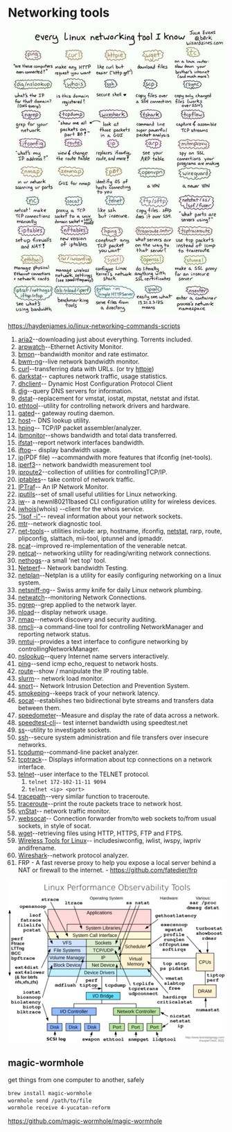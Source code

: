 # Networking tools

![image](../../media/DevOps-Terminal-Bash-Networking-tools-image1.jpg)

https://haydenjames.io/linux-networking-commands-scripts

1. [aria2](https://aria2.github.io/)--downloading just about everything. Torrents included.
2. [arpwatch](https://linux.die.net/man/8/arpwatch)--Ethernet Activity Monitor.
3. [bmon](https://github.com/tgraf/bmon)--bandwidth monitor and rate estimator.
4. [bwm-ng](https://www.gropp.org/?id=projects&sub=bwm-ng)--live network bandwidth monitor.
5. [curl](https://curl.haxx.se/)--transferring data with URLs. (or try [httpie](https://httpie.org/))
6. [darkstat](https://unix4lyfe.org/darkstat/)-- captures network traffic, usage statistics.
7. [dhclient](https://linux.die.net/man/8/dhclient)-- Dynamic Host Configuration Protocol Client
8. [dig](https://linux.die.net/man/1/dig)--query DNS servers for information.
9. [dstat](https://github.com/dagwieers/dstat)--replacement for vmstat, iostat, mpstat, netstat and ifstat.
10. [ethtool](https://mirrors.edge.kernel.org/pub/software/network/ethtool/)--utility for controlling network drivers and hardware.
11. [gated](https://www.oreilly.com/library/view/linux-in-a/0596000251/re101.html)-- gateway routing daemon.
12. [host](https://linux.die.net/man/1/host)-- DNS lookup utility.
13. [hping](http://www.hping.org/)-- TCP/IP packet assembler/analyzer.
14. [ibmonitor](http://ibmonitor.sourceforge.net/)--shows bandwidth and total data transferred.
15. [ifstat](http://gael.roualland.free.fr/ifstat/)--report network interfaces bandwidth.
16. [iftop](http://www.ex-parrot.com/pdw/iftop/)-- display bandwidth usage.
17. [ip](https://access.redhat.com/sites/default/files/attachments/rh_ip_command_cheatsheet_1214_jcs_print.pdf)(PDF file) --acommandwith more features that ifconfig (net-tools).
18. [iperf3](https://github.com/esnet/iperf)-- network bandwidth measurement tool
19. [iproute2](https://wiki.linuxfoundation.org/networking/iproute2)--collection of utilities for controllingTCP/IP.
20. [iptables](https://netfilter.org/)-- take control of network traffic.
21. [IPTraf](http://iptraf.seul.org/)-- An IP Network Monitor.
22. [iputils](https://wiki.linuxfoundation.org/networking/iputils)--set of small useful utilities for Linux networking.
23. [iw](https://wireless.wiki.kernel.org/en/users/documentation/iw)-- a newnl80211based CLI configuration utility for wireless devices.
24. [jwhois](https://www.gnu.org/software/jwhois/)(whois) --client for the whois service.
25. ["lsof -i"](https://www.novell.com/coolsolutions/tip/18078.html)-- reveal information about your network sockets.
26. [mtr](http://www.bitwizard.nl/mtr/)--network diagnostic tool.
27. [net-tools](http://net-tools.sourceforge.net/)-- utilities include: arp, hostname, ifconfig, [netstat](http://net-tools.sourceforge.net/man/netstat.8.html), rarp, route, plipconfig, slattach, mii-tool, iptunnel and ipmaddr.
28. [ncat](https://nmap.org/ncat/)--improved re-implementation of the venerable netcat.
29. [netcat](http://nc110.sourceforge.net/)-- networking utility for reading/writing network connections.
30. [nethogs](https://github.com/raboof/nethogs)--a small 'net top' tool.
31. [Netperf](https://github.com/HewlettPackard/netperf)-- Network bandwidth Testing.
32. [netplan](https://netplan.io/)--Netplan is a utility for easily configuring networking on a linux system.
33. [netsniff-ng](http://netsniff-ng.org/)-- Swiss army knife for daily Linux network plumbing.
34. [netwatch](http://www.slctech.org/~mackay/NETWATCH/netwatch.html)--monitoring Network Connections.
35. [ngrep](https://github.com/jpr5/ngrep/)--grep applied to the network layer.
36. [nload](https://linux.die.net/man/1/nload)-- display network usage.
37. [nmap](https://nmap.org/)--network discovery and security auditing.
38. [nmcli](https://developer.gnome.org/NetworkManager/stable/nmcli.html)--a command-line tool for controlling NetworkManager and reporting network status.
39. [nmtui](https://access.redhat.com/documentation/en-US/Red_Hat_Enterprise_Linux/7/html/Networking_Guide/sec-Networking_Config_Using_nmtui.html)--provides a text interface to configure networking by controllingNetworkManager.
40. [nslookup](https://en.wikipedia.org/wiki/Nslookup)--query Internet name servers interactively.
41. [ping](https://en.wikipedia.org/wiki/Ping_(networking_utility))--send icmp echo_request to network hosts.
42. [route](https://en.wikipedia.org/wiki/Route_(command))--show / manipulate the IP routing table.
43. [slurm](https://github.com/mattthias/slurm)-- network load monitor.
44. [snort](https://www.snort.org/)-- Network Intrusion Detection and Prevention System.
45. [smokeping](https://oss.oetiker.ch/smokeping/)--keeps track of your network latency.
46. [socat](http://www.dest-unreach.org/socat/)--establishes two bidirectional byte streams and transfers data between them.
47. [speedometer](http://excess.org/speedometer/)--Measure and display the rate of data across a network.
48. [speedtest-cli](https://github.com/sivel/speedtest-cli)-- test internet bandwidth using speedtest.net
49. [ss](http://linux-ip.net/gl/ss/)--utility to investigate sockets.
50. [ssh](https://www.ssh.com/ssh/)--secure system administration and file transfers over insecure networks.
51. [tcpdump](https://www.tcpdump.org/)--command-line packet analyzer.
52. [tcptrack](https://github.com/bchretien/tcptrack)-- Displays information about tcp connections on a network interface.
53. [telnet](https://www.unix.com/man-page/linux/1/telnet/)--user interface to the TELNET protocol.
	1. `telnet 172-102-11-11 9094`
	2. `telnet <ip> <port>`
54. [tracepath](https://linux.die.net/man/8/tracepath)--very similar function to traceroute.
55. [traceroute](http://traceroute.sourceforge.net/)--print the route packets trace to network host.
56. [vnStat](https://humdi.net/vnstat/)-- network traffic monitor.
57. [websocat](https://github.com/vi/websocat)-- Connection forwarder from/to web sockets to/from usual sockets, in style of socat.
58. [wget](https://www.gnu.org/software/wget/)--retrieving files using HTTP, HTTPS, FTP and FTPS.
59. [Wireless Tools for Linux](https://hewlettpackard.github.io/wireless-tools/Tools.html)-- includesiwconfig, iwlist, iwspy, iwpriv andifrename.
60. [Wireshark](https://www.wireshark.org/)--network protocol analyzer.
61. FRP - A fast reverse proxy to help you expose a local server behind a NAT or firewall to the internet. - https://github.com/fatedier/frp

![Linux Performance Observability Tools](../../media/Pasted%20image%2020240213012455.png)

## magic-wormhole

get things from one computer to another, safely

```bash
brew install magic-wormhole
wormhole send /path/to/file
wormhole receive 4-yucatan-reform
```

https://github.com/magic-wormhole/magic-wormhole
